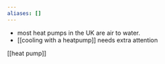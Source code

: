 ```yaml
---
aliases: []
---
```

- most heat pumps in the UK are air to water.
- [[cooling with a heatpump]] needs extra attention

[[heat pump]]
